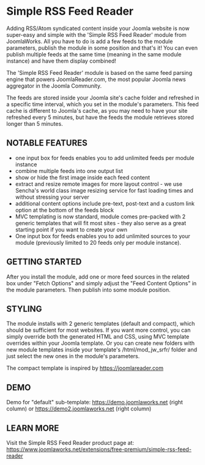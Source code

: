 Simple RSS Feed Reader
======================

Adding RSS/Atom syndicated content inside your Joomla website is now super-easy and simple with the 'Simple RSS Feed Reader' module from JoomlaWorks. All you have to do is add a few feeds to the module parameters, publish the module in some position and that's it!
You can even publish multiple feeds at the same time (meaning in the same module instance) and have them display combined!

The 'Simple RSS Feed Reader' module is based on the same feed parsing engine that powers JoomlaReader.com, the most popular Joomla news aggregator in the Joomla Community.

The feeds are stored inside your Joomla site's cache folder and refreshed in a specific time interval, which you set in the module's parameters. This feed cache is different to Joomla's cache, as you may need to have your site refreshed every 5 minutes, but have the feeds the module retrieves stored longer than 5 minutes.


## NOTABLE FEATURES
- one input box for feeds enables you to add unlimited feeds per module instance
- combine multiple feeds into one output list
- show or hide the first image inside each feed content
- extract and resize remote images for more layout control - we use Sencha's world class image resizing service for fast loading times and without stressing your server
- additional content options include pre-text, post-text and a custom link option at the bottom of the feeds block
- MVC templating is now standard, module comes pre-packed with 2 generic templates that will fit most sites - they also serve as a great starting point if you want to create your own
- One input box for feeds enables you to add unlimited sources to your module (previously limited to 20 feeds only per module instance).


## GETTING STARTED
After you install the module, add one or more feed sources in the related box under "Fetch Options" and simply adjust the "Feed Content Options" in the module parameters. Then publish into some module position.


## STYLING
The module installs with 2 generic templates (default and compact), which should be sufficient for most websites. If you want more control, you can simply override both the generated HTML and CSS, using MVC template overrides within your Joomla template. Or you can create new folders with new module templates inside your template's /html/mod_jw_srfr/ folder and just select the new ones in the module's parameters.

The compact template is inspired by https://joomlareader.com


## DEMO
Demo for "default" sub-template: https://demo.joomlaworks.net (right column) or https://demo2.joomlaworks.net (right column)


## LEARN MORE
Visit the Simple RSS Feed Reader product page at: https://www.joomlaworks.net/extensions/free-premium/simple-rss-feed-reader
